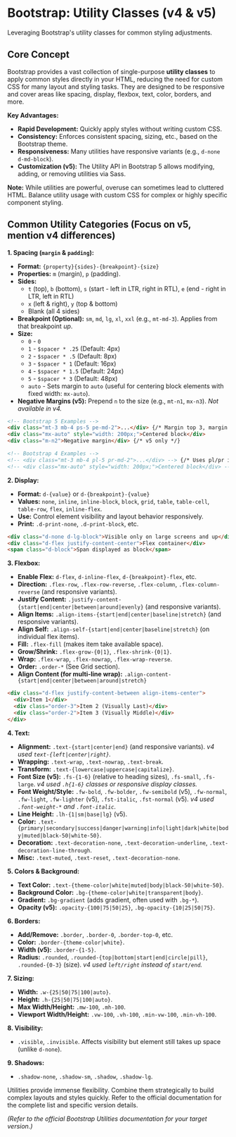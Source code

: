 # Bootstrap: Utility Classes (v4 & v5)

Leveraging Bootstrap's utility classes for common styling adjustments.

## Core Concept

Bootstrap provides a vast collection of single-purpose **utility classes** to apply common styles directly in your HTML, reducing the need for custom CSS for many layout and styling tasks. They are designed to be responsive and cover areas like spacing, display, flexbox, text, color, borders, and more.

**Key Advantages:**

*   **Rapid Development:** Quickly apply styles without writing custom CSS.
*   **Consistency:** Enforces consistent spacing, sizing, etc., based on the Bootstrap theme.
*   **Responsiveness:** Many utilities have responsive variants (e.g., `d-none d-md-block`).
*   **Customization (v5):** The Utility API in Bootstrap 5 allows modifying, adding, or removing utilities via Sass.

**Note:** While utilities are powerful, overuse can sometimes lead to cluttered HTML. Balance utility usage with custom CSS for complex or highly specific component styling.

## Common Utility Categories (Focus on v5, mention v4 differences)

**1. Spacing (`margin` & `padding`):**

*   **Format:** `{property}{sides}-{breakpoint}-{size}`
*   **Properties:** `m` (margin), `p` (padding).
*   **Sides:**
    *   `t` (top), `b` (bottom), `s` (start - left in LTR, right in RTL), `e` (end - right in LTR, left in RTL)
    *   `x` (left & right), `y` (top & bottom)
    *   Blank (all 4 sides)
*   **Breakpoint (Optional):** `sm`, `md`, `lg`, `xl`, `xxl` (e.g., `mt-md-3`). Applies from that breakpoint *up*.
*   **Size:**
    *   `0` - `0`
    *   `1` - `$spacer * .25` (Default: 4px)
    *   `2` - `$spacer * .5` (Default: 8px)
    *   `3` - `$spacer * 1` (Default: 16px)
    *   `4` - `$spacer * 1.5` (Default: 24px)
    *   `5` - `$spacer * 3` (Default: 48px)
    *   `auto` - Sets margin to `auto` (useful for centering block elements with fixed width: `mx-auto`).
*   **Negative Margins (v5):** Prepend `n` to the size (e.g., `mt-n1`, `mx-n3`). *Not available in v4.*

```html
<!-- Bootstrap 5 Examples -->
<div class="mt-3 mb-4 ps-5 pe-md-2">...</div> {/* Margin top 3, margin bottom 4, padding start 5, padding end 2 on md+ */}
<div class="mx-auto" style="width: 200px;">Centered block</div>
<div class="m-n2">Negative margin</div> {/* v5 only */}

<!-- Bootstrap 4 Examples -->
<!-- <div class="mt-3 mb-4 pl-5 pr-md-2">...</div> --> {/* Uses pl/pr instead of ps/pe */}
<!-- <div class="mx-auto" style="width: 200px;">Centered block</div> -->
```

**2. Display:**

*   **Format:** `d-{value}` or `d-{breakpoint}-{value}`
*   **Values:** `none`, `inline`, `inline-block`, `block`, `grid`, `table`, `table-cell`, `table-row`, `flex`, `inline-flex`.
*   **Use:** Control element visibility and layout behavior responsively.
*   **Print:** `.d-print-none`, `.d-print-block`, etc.

```html
<div class="d-none d-lg-block">Visible only on large screens and up</div>
<div class="d-flex justify-content-center">Flex container</div>
<span class="d-block">Span displayed as block</span>
```

**3. Flexbox:**

*   **Enable Flex:** `d-flex`, `d-inline-flex`, `d-{breakpoint}-flex`, etc.
*   **Direction:** `.flex-row`, `.flex-row-reverse`, `.flex-column`, `.flex-column-reverse` (and responsive variants).
*   **Justify Content:** `.justify-content-{start|end|center|between|around|evenly}` (and responsive variants).
*   **Align Items:** `.align-items-{start|end|center|baseline|stretch}` (and responsive variants).
*   **Align Self:** `.align-self-{start|end|center|baseline|stretch}` (on individual flex items).
*   **Fill:** `.flex-fill` (makes item take available space).
*   **Grow/Shrink:** `.flex-grow-{0|1}`, `.flex-shrink-{0|1}`.
*   **Wrap:** `.flex-wrap`, `.flex-nowrap`, `.flex-wrap-reverse`.
*   **Order:** `.order-*` (See Grid section).
*   **Align Content (for multi-line wrap):** `.align-content-{start|end|center|between|around|stretch}`

```html
<div class="d-flex justify-content-between align-items-center">
  <div>Item 1</div>
  <div class="order-3">Item 2 (Visually Last)</div>
  <div class="order-2">Item 3 (Visually Middle)</div>
</div>
```

**4. Text:**

*   **Alignment:** `.text-{start|center|end}` (and responsive variants). *v4 used `text-{left|center|right}`.*
*   **Wrapping:** `.text-wrap`, `.text-nowrap`, `.text-break`.
*   **Transform:** `.text-{lowercase|uppercase|capitalize}`.
*   **Font Size (v5):** `.fs-{1-6}` (relative to heading sizes), `.fs-small`, `.fs-large`. *v4 used `.h{1-6}` classes or responsive display classes.*
*   **Font Weight/Style:** `.fw-bold`, `.fw-bolder`, `.fw-semibold` (v5), `.fw-normal`, `.fw-light`, `.fw-lighter` (v5), `.fst-italic`, `.fst-normal` (v5). *v4 used `.font-weight-*` and `.font-italic`.*
*   **Line Height:** `.lh-{1|sm|base|lg}` (v5).
*   **Color:** `.text-{primary|secondary|success|danger|warning|info|light|dark|white|body|muted|black-50|white-50}`.
*   **Decoration:** `.text-decoration-none`, `.text-decoration-underline`, `.text-decoration-line-through`.
*   **Misc:** `.text-muted`, `.text-reset`, `.text-decoration-none`.

**5. Colors & Background:**

*   **Text Color:** `.text-{theme-color|white|muted|body|black-50|white-50}`.
*   **Background Color:** `.bg-{theme-color|white|transparent|body}`.
*   **Gradient:** `.bg-gradient` (adds gradient, often used with `.bg-*`).
*   **Opacity (v5):** `.opacity-{100|75|50|25}`, `.bg-opacity-{10|25|50|75}`.

**6. Borders:**

*   **Add/Remove:** `.border`, `.border-0`, `.border-top-0`, etc.
*   **Color:** `.border-{theme-color|white}`.
*   **Width (v5):** `.border-{1-5}`.
*   **Radius:** `.rounded`, `.rounded-{top|bottom|start|end|circle|pill}`, `.rounded-{0-3}` (size). *v4 used `left/right` instead of `start/end`.*

**7. Sizing:**

*   **Width:** `.w-{25|50|75|100|auto}`.
*   **Height:** `.h-{25|50|75|100|auto}`.
*   **Max Width/Height:** `.mw-100`, `.mh-100`.
*   **Viewport Width/Height:** `.vw-100`, `.vh-100`, `.min-vw-100`, `.min-vh-100`.

**8. Visibility:**

*   `.visible`, `.invisible`. Affects visibility but element still takes up space (unlike `d-none`).

**9. Shadows:**

*   `.shadow-none`, `.shadow-sm`, `.shadow`, `.shadow-lg`.

Utilities provide immense flexibility. Combine them strategically to build complex layouts and styles quickly. Refer to the official documentation for the complete list and specific version details.

*(Refer to the official Bootstrap Utilities documentation for your target version.)*